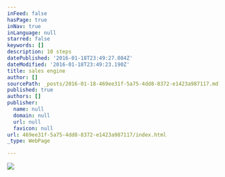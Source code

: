 ```yaml
---
inFeed: false
hasPage: true
inNav: true
inLanguage: null
starred: false
keywords: []
description: 10 steps
datePublished: '2016-01-18T23:49:27.084Z'
dateModified: '2016-01-18T23:49:23.190Z'
title: sales engine
author: []
sourcePath: _posts/2016-01-18-469ee31f-5a75-4dd8-8372-e1423a987117.md
published: true
authors: []
publisher:
  name: null
  domain: null
  url: null
  favicon: null
url: 469ee31f-5a75-4dd8-8372-e1423a987117/index.html
_type: WebPage

---
```

![](https://the-grid-user-content.s3-us-west-2.amazonaws.com/714804fb-5add-4405-8a8e-f7da428b0ddf.png)